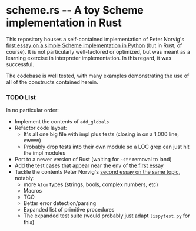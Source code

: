 # scheme.rs -- A toy Scheme implementation in Rust

This repository houses a self-contained implementation of Peter Norvig's [first essay on a simple Scheme implementation in Python][Norvig1] (but in Rust, of course). It is not particularly well-factored or optimized, but was meant as a learning exercise in interpreter implementation. In this regard, it was successful.

The codebase is well tested, with many examples demonstrating the use of all of the constructs contained herein.

### TODO List

In no particular order:

* Implement the contents of `add_globals`
* Refactor code layout:
  * It's all one big file with impl plus tests (closing in on a 1,000 line, ewww)
  * Probably drop tests into their own module so a LOC grep can just hit the impl modules
* Port to a newer version of Rust (waiting for `~str` removal to land)
* Add the test cases that appear near the env of [the first essay][Norvig1]
* Tackle the contents Peter Norvig's [second essay on the same topic][Norvig2], notably:
  * more `Atom` types (strings, bools, complex numbers, etc)
  * Macros
  * TCO
  * Better error detection/parsing
  * Expanded list of primitive procedures
  * The expanded test suite (would probably just adapt `lispytest.py` for this)

[Norvig1]: http://norvig.com/lispy.html "(How to Write a (Lisp) Interpreter (in Python))"
[Norvig2]: http://norvig.com/lispy2.html "(An ((Even Better) Lisp) Interpreter (in Python))"
